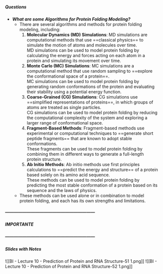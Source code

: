 ##### Questions
- ***What are some Algorithms for Protein Folding Modeling?***
	- There are several algorithms and methods for protein folding modeling, including:
	  1. **Molecular Dynamics (MD) Simulations**: MD simulations are computational methods that use ==classical physics== to simulate the motion of atoms and molecules over time. <br>MD simulations can be used to model protein folding by calculating the energy and forces acting on each atom in a protein and simulating its movement over time.
	  2. **Monte Carlo (MC) Simulations**: MC simulations are a computational method that use random sampling to ==explore the conformational space of a protein==. <br>MC simulations can be used to model protein folding by generating random conformations of the protein and evaluating their stability using a potential energy function.
	  3. **Coarse-Grained (CG) Simulations**: CG simulations use ==simplified representations of proteins==, in which groups of atoms are treated as single particles. <br>CG simulations can be used to model protein folding by reducing the computational complexity of the system and exploring a larger range of conformational space.
	  4. **Fragment-Based Methods**: Fragment-based methods use experimental or computational techniques to ==generate short peptide fragments== that are known to adopt stable conformations. <br>These fragments can be used to model protein folding by combining them in different ways to generate a full-length protein structure.
	  5. **Ab Initio Methods**: Ab initio methods use first principles calculations to ==predict the energy and structure== of a protein based solely on its amino acid sequence. <br>These methods can be used to model protein folding by predicting the most stable conformation of a protein based on its sequence and the laws of physics.
	- These methods can be used alone or in combination to model protein folding, and each has its own strengths and limitations.

##### —————————————————————
##### IMPORTANTE


##### —————————————————————
##### Slides with Notes

![[BI - Lecture 10 - Prediction of Protein and RNA Structure-51 1.png]] ![[BI - Lecture 10 - Prediction of Protein and RNA Structure-52 1.png]]
